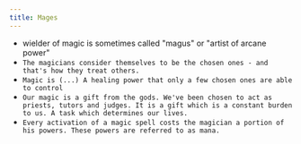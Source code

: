 ```yaml
---
title: Mages
---
```


- wielder of magic is sometimes called "magus" or "artist of arcane power"
- `The magicians consider themselves to be the chosen ones - and that's how they treat others.`
- `Magic is (...) A healing power that only a few chosen ones are able to control`
- `Our magic is a gift from the gods. We've been chosen to act as priests, tutors and judges. It is a gift which is a constant burden to us. A task which determines our lives.`
- `Every activation of a magic spell costs the magician a portion of his powers. These powers are referred to as mana.`
